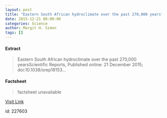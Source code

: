 ```yaml
---
layout: post
title: "Eastern South African hydroclimate over the past 270,000 years"
date: 2015-12-21 00:00:00
categories: Science
author: Margit H. Simon
tags: []
---
```



#### Extract
>Eastern South African hydroclimate over the past 270,000 yearsScientific Reports, Published online: 21 December 2015; doi:10.1038/srep18153...

#### Factsheet
>factsheet unavailable

[Visit Link](http://www.nature.com/articles/srep18153)

id:  227603
